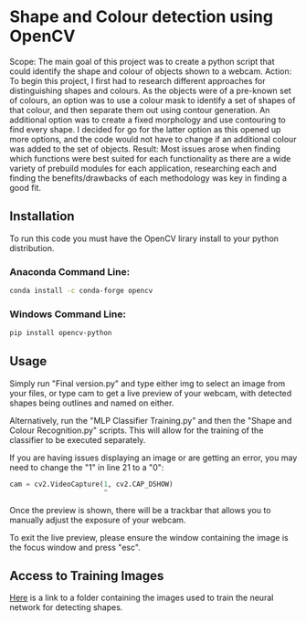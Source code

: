# Shape and Colour detection using OpenCV

Scope: The main goal of this project was to create a python script that could identify the shape and colour of objects shown to a webcam. 
Action: To begin this project, I first had to research different approaches for distinguishing shapes and colours. As the objects were of a pre-known set of colours, an option was to use a colour mask to identify a set of shapes of that colour, and then separate them out using contour generation. An additional option was to create a fixed morphology and use contouring to find every shape. I decided for go for the latter option as this opened up more options, and the code would not have to change if an additional colour was added to the set of objects. 
Result: Most issues arose when finding which functions were best suited for each functionality as there are a wide variety of prebuild modules for each application, researching each and finding the benefits/drawbacks of each methodology was key in finding a good fit.

## Installation

To run this code you must have the OpenCV lirary install to your python distribution. 

### Anaconda Command Line:
```bash
conda install -c conda-forge opencv
```
### Windows Command Line:
```bash
pip install opencv-python
```

## Usage

Simply run "Final version.py" and type either img to select an image from your files, or type cam to get a live preview of your webcam, with detected shapes being outlines and named on either.

Alternatively, run the "MLP Classifier Training.py" and then the "Shape and Colour Recognition.py" scripts. This will allow for the training of the classifier to be executed separately.

If you are having issues displaying an image or are getting an error, you may need to change the "1" in line 21 to a "0":
```python
cam = cv2.VideoCapture(1, cv2.CAP_DSHOW)
                       ^
```

Once the preview is shown, there will be a trackbar that allows you to manually adjust the exposure of your webcam.

To exit the live preview, please ensure the window containing the image is the focus window and press "esc".


## Access to Training Images
[Here](https://drive.google.com/drive/folders/11hFxIGERfd7P18XZfk2TZ-y2D_LYZMV9?usp=sharing) is a link to a folder containing the images used to train the neural network for detecting shapes.
